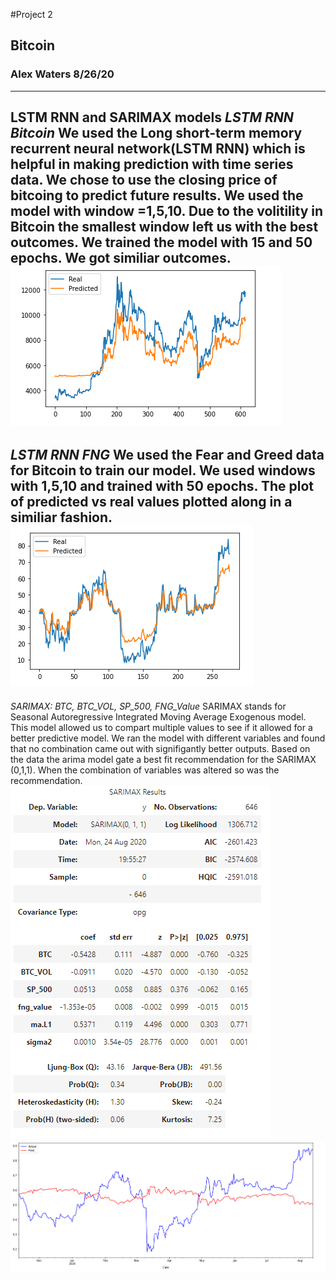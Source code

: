 #Project 2 
## Bitcoin
### Alex Waters 8/26/20

---
**LSTM RNN and SARIMAX models**
*LSTM RNN Bitcoin*
We used the Long short-term memory recurrent neural network(LSTM RNN) which is helpful in making prediction with time series data. 
We chose to use the closing price of bitcoing to predict future results. 
We used the model with window =1,5,10.  Due to the volitility in Bitcoin the smallest window left us with the best outcomes.
We trained the model with 15 and 50 epochs.  We got similiar outcomes.
![bitcoin lstm](bc_lstm.PNG) 
---
*LSTM RNN FNG*
We used the Fear and Greed data for Bitcoin to train our model.
We used windows with 1,5,10 and trained with 50 epochs. 
The plot of predicted vs real values plotted along in a similiar fashion.
![fng lstm](fng_lstm.PNG)
---
*SARIMAX: BTC, BTC_VOL, SP_500, FNG_Value*
SARIMAX stands for Seasonal Autoregressive Integrated Moving Average Exogenous model.  
This model allowed us to compart multiple values to see if it allowed for a better predictive model. 
We ran the model with different variables and found that no combination came out with signifigantly better outputs.
Based on the data the arima model gate a best fit recommendation for the SARIMAX (0,1,1). When the combination of variables was altered so was the recommendation.
![sarimax results](sarimax_results.PNG)
![sarimax plot](sarimax_plot.PNG)